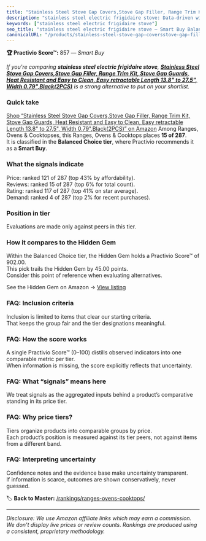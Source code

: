 ```yaml
---
title: "Stainless Steel Stove Gap Covers,Stove Gap Filler, Range Trim Kit, Stove Gap Guards, Heat Resistant and Easy to Clean, Easy retractable Length 13.8\" to 27.5\", Width 0.79\",Black(2PCS)"
description: "stainless steel electric frigidaire stove: Data-driven within Balanced Choice ranking using the Practivio Score™. Positioned by quality, value, demand, findabi…"
keywords: ["stainless steel electric frigidaire stove"]
seo_title: "stainless steel electric frigidaire stove — Smart Buy Balanced Choice (2025)"
canonicalURL: "/products/stainless-steel-stove-gap-coversstove-gap-filler-range-trim-kit-stove-gap-guards-heat-resistant-and-easy-to-clean-easy-retractable-length-138-to-275-width-079black2pcs-B0BGHV5NSF/"
---
```


**🏆 Practivio Score™:** 857 — _Smart Buy_


*If you're comparing **stainless steel electric frigidaire stove**, **[Stainless Steel Stove Gap Covers,Stove Gap Filler, Range Trim Kit, Stove Gap Guards, Heat Resistant and Easy to Clean, Easy retractable Length 13.8" to 27.5", Width 0.79",Black(2PCS)](https://www.amazon.com/dp/B0BGHV5NSF?tag=practivio-20)** is a strong alternative to put on your shortlist.*
### Quick take
[Shop “Stainless Steel Stove Gap Covers,Stove Gap Filler, Range Trim Kit, Stove Gap Guards, Heat Resistant and Easy to Clean, Easy retractable Length 13.8" to 27.5", Width 0.79",Black(2PCS)” on Amazon](https://www.amazon.com/dp/B0BGHV5NSF?tag=practivio-20)
Among Ranges, Ovens & Cooktopses, this Ranges, Ovens & Cooktops places **15 of 287**.  
It is classified in the **Balanced Choice tier**, where Practivio recommends it as a **Smart Buy**.

### What the signals indicate
Price: ranked 121 of 287 (top 43% by affordability).  
Reviews: ranked 15 of 287 (top 6% for total count).  
Rating: ranked 117 of 287 (top 41% on star average).  
Demand: ranked 4 of 287 (top 2% for recent purchases).

### Position in tier
Evaluations are made only against peers in this tier.

### How it compares to the Hidden Gem
Within the Balanced Choice tier, the Hidden Gem holds a Practivio Score™ of 902.00.  
This pick trails the Hidden Gem by 45.00 points.  
Consider this point of reference when evaluating alternatives.  

See the Hidden Gem on Amazon → [View listing](https://www.amazon.com/dp/B0824W5FWS?tag=practivio-20)

### FAQ: Inclusion criteria
Inclusion is limited to items that clear our starting criteria.  
That keeps the group fair and the tier designations meaningful.

### FAQ: How the score works
A single Practivio Score™ (0–100) distills observed indicators into one comparable metric per tier.  
When information is missing, the score explicitly reflects that uncertainty.

### FAQ: What “signals” means here
We treat signals as the aggregated inputs behind a product’s comparative standing in its price tier.

### FAQ: Why price tiers?
Tiers organize products into comparable groups by price.  
Each product’s position is measured against its tier peers, not against items from a different band.

### FAQ: Interpreting uncertainty
Confidence notes and the evidence base make uncertainty transparent.  
If information is scarce, outcomes are shown conservatively, never guessed.


🏷️ **Back to Master:** [/rankings/ranges-ovens-cooktops/](/rankings/ranges-ovens-cooktops/)

---
_Disclosure: We use Amazon affiliate links which may earn a commission. We don’t display live prices or review counts. Rankings are produced using a consistent, proprietary methodology._
